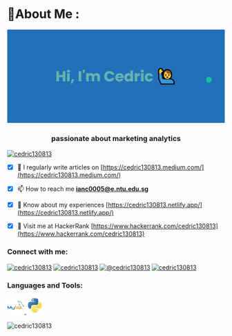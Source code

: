 # 💫About Me :
![image](https://github.com/cedric130813/cedric130813/blob/main/banner.png)
<h3 align="center">passionate about marketing analytics</h3>

<p align="left"> <a href="https://twitter.com/cedric130813" target="blank"><img src="https://img.shields.io/twitter/follow/cedric130813?logo=twitter&style=for-the-badge" alt="cedric130813" /></a> </p>

- [x] 📝 I regularly write articles on [https://cedric130813.medium.com/](https://cedric130813.medium.com/)

- [x] 📫 How to reach me **ianc0005@e.ntu.edu.sg**

- [x] 📄 Know about my experiences [https://cedric130813.netlify.app/](https://cedric130813.netlify.app/)

- [x] 🚄 Visit me at HackerRank [https://www.hackerrank.com/cedric130813](https://www.hackerrank.com/cedric130813)

<h3 align="left">Connect with me:</h3>
<p align="left">
<a href="https://twitter.com/cedric130813" target="blank"><img align="center" src="https://raw.githubusercontent.com/rahuldkjain/github-profile-readme-generator/master/src/images/icons/Social/twitter.svg" alt="cedric130813" height="30" width="40" /></a>
<a href="https://linkedin.com/in/cedric130813" target="blank"><img align="center" src="https://raw.githubusercontent.com/rahuldkjain/github-profile-readme-generator/master/src/images/icons/Social/linked-in-alt.svg" alt="cedric130813" height="30" width="40" /></a>
<a href="https://medium.com/@cedric130813" target="blank"><img align="center" src="https://raw.githubusercontent.com/rahuldkjain/github-profile-readme-generator/master/src/images/icons/Social/medium.svg" alt="@cedric130813" height="30" width="40" /></a>
<a href="https://www.hackerrank.com/cedric130813" target="blank"><img align="center" src="https://raw.githubusercontent.com/rahuldkjain/github-profile-readme-generator/master/src/images/icons/Social/hackerrank.svg" alt="cedric130813" height="30" width="40" /></a>
</p>

<h3 align="left">Languages and Tools:</h3>
<p align="left"> <a href="https://www.mysql.com/" target="_blank" rel="noreferrer"> <img src="https://raw.githubusercontent.com/devicons/devicon/master/icons/mysql/mysql-original-wordmark.svg" alt="mysql" width="40" height="40"/> </a> <a href="https://www.python.org" target="_blank" rel="noreferrer"> <img src="https://raw.githubusercontent.com/devicons/devicon/master/icons/python/python-original.svg" alt="python" width="40" height="40"/> </a> </p>

<p><img align="center" src="https://github-readme-stats.vercel.app/api/top-langs?username=cedric130813&show_icons=true&locale=en&layout=compact" alt="cedric130813" /></p>
